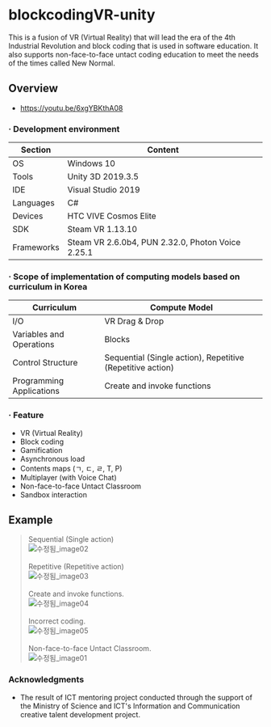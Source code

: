 # blockcodingVR-unity

This is a fusion of VR (Virtual Reality) that will lead the era of the 4th Industrial Revolution and block coding that is used in software education. It also supports non-face-to-face untact coding education to meet the needs of the times called New Normal.

## Overview
* https://youtu.be/6xgYBKthA08

### · Development environment

| Section | Content |
| ------ | ------ |
| OS | Windows 10 |
| Tools | Unity 3D 2019.3.5 |
| IDE | Visual Studio 2019 |
| Languages | C# |
| Devices | HTC VIVE Cosmos Elite |
| SDK | Steam VR 1.13.10 |
| Frameworks | Steam VR 2.6.0b4, PUN 2.32.0, Photon Voice 2.25.1 |

### · Scope of implementation of computing models based on curriculum in Korea

| Curriculum | Compute Model |
| ------ | ------ |
| I/O | VR Drag & Drop |
| Variables and Operations | Blocks |
| Control Structure | Sequential (Single action), Repetitive (Repetitive action) |
| Programming Applications | Create and invoke functions |

### · Feature
 * VR (Virtual Reality)
 * Block coding
 * Gamification
 * Asynchronous load
 * Contents maps (ㄱ, ㄷ, ㄹ, T, P)
 * Multiplayer (with Voice Chat)
 * Non-face-to-face Untact Classroom
 * Sandbox interaction

## Example
> Sequential (Single action) <br>
![수정됨_image02](https://user-images.githubusercontent.com/61134850/127849036-d4a4e22e-2a8e-49ba-ba38-25d4757dffbf.png)
<br><br>
> Repetitive (Repetitive action) <br>
![수정됨_image03](https://user-images.githubusercontent.com/61134850/127849043-3013cf33-2ec1-4139-9e0c-a7de8c514c07.png)
<br><br>
> Create and invoke functions. <br>
![수정됨_image04](https://user-images.githubusercontent.com/61134850/127849045-1f2a1be0-b729-4329-a1b0-bdd80588ae03.png)
<br><br>
> Incorrect coding. <br>
![수정됨_image05](https://user-images.githubusercontent.com/61134850/127849047-966617ef-6446-4ae3-8a93-09051e5342b6.png)
<br><br>
> Non-face-to-face Untact Classroom. <br>
![수정됨_image01](https://user-images.githubusercontent.com/61134850/128624938-57f21d0c-5a0b-429b-ae6f-56b9554674a2.png)



### Acknowledgments

* The result of ICT mentoring project conducted through the support of the Ministry of Science and ICT's Information and Communication creative talent development project.
